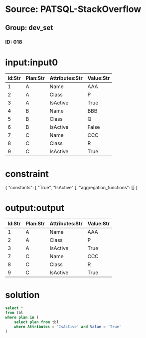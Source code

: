 # Source: PATSQL-StackOverflow
## Group: dev_set
### ID: 018

# input:input0

| Id:Str | Plan:Str | Attributes:Str | Value:Str |
|---|---|---|---|
| 1 | A | Name | AAA |
| 2 | A | Class | P |
| 3 | A | IsActive | True |
| 4 | B | Name | BBB |
| 5 | B | Class | Q |
| 6 | B | IsActive | False |
| 7 | C | Name | CCC |
| 8 | C | Class | R |
| 9 | C | IsActive | True |

# constraint

{
  "constants": [
    "True",
    "IsActive"
  ],
  "aggregation_functions": []
}

# output:output

| Id:Str | Plan:Str | Attributes:Str | Value:Str |
|---|---|---|---|
| 1 | A | Name | AAA |
| 2 | A | Class | P |
| 3 | A | IsActive | True |
| 7 | C | Name | CCC |
| 8 | C | Class | R |
| 9 | C | IsActive | True |

# solution

```sql
select * 
from tbl
where plan in (
    select plan from tbl 
    where Attributes = 'IsActive' and Value = 'True'
)
```
